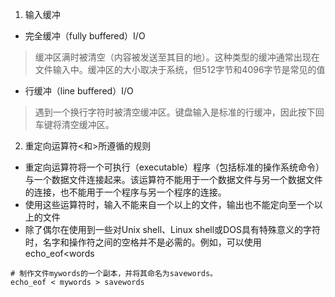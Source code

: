 1. 输入缓冲

- 完全缓冲（fully buffered）I/O
> 缓冲区满时被清空（内容被发送至其目的地）。这种类型的缓冲通常出现在文件输入中。缓冲区的大小取决于系统，但512字节和4096字节是常见的值

- 行缓冲（line buffered）I/O
> 遇到一个换行字符时被清空缓冲区。键盘输入是标准的行缓冲，因此按下回车键将清空缓冲区。

2. 重定向运算符<和>所遵循的规则

- 重定向运算符将一个可执行（executable）程序（包括标准的操作系统命令）与一个数据文件连接起来。该运算符不能用于一个数据文件与另一个数据文件的连接，也不能用于一个程序与另一个程序的连接。
- 使用这些运算符时，输入不能来自一个以上的文件，输出也不能定向至一个以上的文件
- 除了偶尔在使用到一些对Unix shell、Linux shell或DOS具有特殊意义的字符时，名字和操作符之间的空格并不是必需的。例如，可以使用 echo_eof<words

```shell
# 制作文件mywords的一个副本，并将其命名为savewords。
echo_eof < mywords > savewords
```